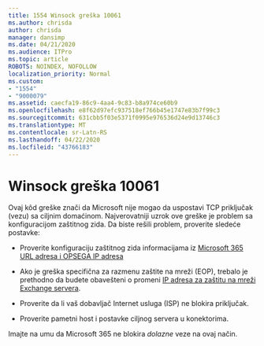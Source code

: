 ```yaml
---
title: 1554 Winsock greška 10061
ms.author: chrisda
author: chrisda
manager: dansimp
ms.date: 04/21/2020
ms.audience: ITPro
ms.topic: article
ROBOTS: NOINDEX, NOFOLLOW
localization_priority: Normal
ms.custom:
- "1554"
- "9000079"
ms.assetid: caecfa19-86c9-4aa4-9c83-b8a974ce60b9
ms.openlocfilehash: e8f62d97efc937518ef766b45e1747e83b7f99c3
ms.sourcegitcommit: 631cbb5f03e5371f0995e976536d24e9d13746c3
ms.translationtype: MT
ms.contentlocale: sr-Latn-RS
ms.lasthandoff: 04/22/2020
ms.locfileid: "43766183"
---
```

# <a name="winsock-error-10061"></a>Winsock greška 10061

Ovaj kôd greške znači da Microsoft nije mogao da uspostavi TCP priključak (vezu) sa ciljnim domaćinom. Najverovatniji uzrok ove greške je problem sa konfiguracijom zaštitnog zida. Da biste rešili problem, proverite sledeće postavke:

- Proverite konfiguraciju zaštitnog zida informacijama iz [Microsoft 365 URL adresa i OPSEGA IP adresa](https://docs.microsoft.com/office365/enterprise/urls-and-ip-address-ranges)

- Ako je greška specifična za razmenu zaštite na mreži (EOP), trebalo je prethodno da budete obavešteni o promeni [IP adresa za zaštitu na mreži Exchange servera](https://docs.microsoft.com/office365/SecurityCompliance/eop/exchange-online-protection-ip-addresses).

- Proverite da li vaš dobavljač Internet usluga (ISP) ne blokira priključak.

- Proverite pametni host i postavke ciljnog servera u konektorima.

Imajte na umu da Microsoft 365 ne blokira *dolazne* veze na ovaj način.
